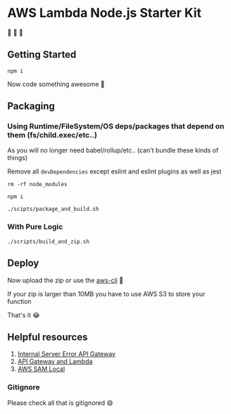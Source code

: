 # AWS Lambda Node.js Starter Kit

:tada: :rocket: :pray:

## Getting Started

`npm i`

Now code something awesome :tada:

## Packaging

### Using Runtime/FileSystem/OS deps/packages that depend on them (fs/child.exec/etc..)

As you will no longer need babel/rollup/etc.. (can't bundle these kinds of things)

Remove all `devDependencies` except eslint and eslint plugins as well as jest

`rm -rf node_modules`

`npm i`

`./scipts/package_and_build.sh`

### With Pure Logic

`./scripts/build_and_zip.sh`

## Deploy

Now upload the zip or use the [aws-cli](https://aws.amazon.com/cli/) :rocket:

If your zip is larger than 10MB you have to use AWS S3 to store your function

That's it :joy:

## Helpful resources

1. [Internal Server Error API Gateway](https://aws.amazon.com/premiumsupport/knowledge-center/malformed-502-api-gateway/)
2. [API Gateway and Lambda](https://docs.aws.amazon.com/apigateway/latest/developerguide/api-gateway-create-api-as-simple-proxy-for-lambda.html)
3. [AWS SAM Local](https://github.com/awslabs/aws-sam-local)

### Gitignore

Please check all that is gitignored :smile:

